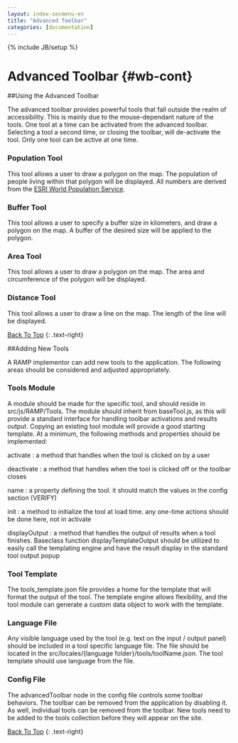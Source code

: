 ```yaml
---
layout: index-secmenu-en
title: "Advanced Toolbar"
categories: [documentation]
---
```

{% include JB/setup %}

<a name="top" />

# Advanced Toolbar {#wb-cont}

<div class="toc"></div>

##Using the Advanced Toolbar

The advanced toolbar provides powerful tools that fall outside the realm of accessibility.  This is mainly due to the mouse-dependant nature of the tools.  One tool at a time can be activated from the advanced toolbar.  Selecting a tool a second time, or closing the toolbar, will de-activate the tool.  Only one tool can be active at one time.

### Population Tool

This tool allows a user to draw a polygon on the map.  The population of people living within that polygon will be displayed.  All numbers are derived from the [ESRI World Population Service](http://sampleserver1.arcgisonline.com/ArcGIS/rest/services/Demographics/ESRI_Population_World/GPServer/PopulationSummary).

### Buffer Tool

This tool allows a user to specify a buffer size in kilometers, and draw a polygon on the map.  A buffer of the desired size will be applied to the polygon.

### Area Tool

This tool allows a user to draw a polygon on the map.  The area and circumference of the polygon will be displayed.

### Distance Tool

This tool allows a user to draw a line on the map.  The length of the line will be displayed.

[Back To Top](#top)
{: .text-right}

##Adding New Tools

A RAMP implementor can add new tools to the application.  The following areas should be considered and adjusted appropriately.

### Tools Module

A module should be made for the specific tool, and should reside in src/js/RAMP/Tools.  The module should inherit from baseTool.js, as this will provide a standard interface for handling toolbar activations and results output.  Copying an existing tool module will provide a good starting template.  At a minimum, the following methods and properties should be implemented:

activate
: a method that handles when the tool is clicked on by a user

deactivate
: a method that handles when the tool is clicked off or the toolbar closes

name
: a property defining the tool.  it should match the values in the config section (VERIFY)

init
: a method to initialize the tool at load time.  any one-time actions should be done here, not in activate

displayOutput
: a method that handles the output of results when a tool finishes.  Baseclass function displayTemplateOutput should be utilized to easily call the templating engine and have the result display in the standard tool output popup

### Tool Template

The tools_template.json file provides a home for the template that will format the output of the tool.  The template engine allows flexibility, and the tool module can generate a custom data object to work with the template.

### Language File

Any visible language used by the tool (e.g. text on the input / output panel) should be included in a tool specific language file.  The file should be located in the src/locales/{language folder}/tools/toolName.json.  The tool template should use language from the file.

### Config File

The advancedToolbar node in the config file controls some toolbar behaviors.  The toolbar can be removed from the application by disabling it.  As well, individual tools can be removed from the toolbar.   New tools need to be added to the tools collection before they will appear on the site.

[Back To Top](#top)
{: .text-right}